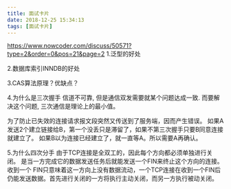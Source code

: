 ```yaml
---
title: 面试卡片
date: 2018-12-25 15:34:13
tags: [面试卡片]
---
```

https://www.nowcoder.com/discuss/50571?type=2&order=0&pos=21&page=2
1.泛型的好处


2.数据库索引INNDB的好处

3.CAS算法原理？优缺点？

4.为什么是三次握手
信道不可靠, 但是通信双发需要就某个问题达成一致. 而要解决这个问题, 三次通信是理论上的最小值。

为了防止已失效的连接请求报文段突然又传送到了服务端，因而产生错误。
如果A发送2个建立链接给B，第一个没丢只是滞留了，如果不第三次握手只要B同意连接就建立了。
如果B以为连接已经建立了，就一直等A。所以需要A再确认。

5.为什么四次分手
由于TCP连接是全双工的，因此每个方向都必须单独进行关闭。
是当一方完成它的数据发送任务后就能发送一个FIN来终止这个方向的连接。
收到一个 FIN只意味着这一方向上没有数据流动，一个TCP连接在收到一个FIN后仍能发送数据。首先进行关闭的一方将执行主动关闭，而另一方执行被动关闭。
